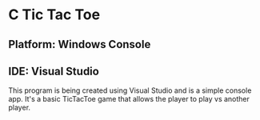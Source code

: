 # C Tic Tac Toe

## Platform: Windows Console
## IDE: Visual Studio
This program is being created using Visual Studio and is a simple console app.
It's a basic TicTacToe game that allows the player to play vs another player.
